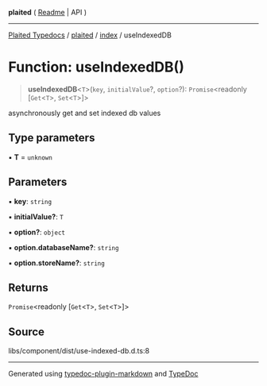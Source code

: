 **plaited** ( [Readme](../../README.md) \| API )

***

[Plaited Typedocs](../../../modules.md) / [plaited](../../modules.md) / [index](../README.md) / useIndexedDB

# Function: useIndexedDB()

> **useIndexedDB**\<`T`\>(`key`, `initialValue`?, `option`?): `Promise`\<readonly [`Get`\<`T`\>, `Set`\<`T`\>]\>

asynchronously get and set indexed db values

## Type parameters

▪ **T** = `unknown`

## Parameters

▪ **key**: `string`

▪ **initialValue?**: `T`

▪ **option?**: `object`

▪ **option.databaseName?**: `string`

▪ **option.storeName?**: `string`

## Returns

`Promise`\<readonly [`Get`\<`T`\>, `Set`\<`T`\>]\>

## Source

libs/component/dist/use-indexed-db.d.ts:8

***

Generated using [typedoc-plugin-markdown](https://www.npmjs.com/package/typedoc-plugin-markdown) and [TypeDoc](https://typedoc.org/)

